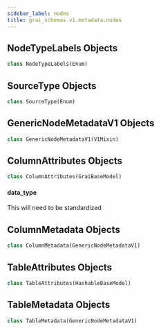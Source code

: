 ```yaml
---
sidebar_label: nodes
title: grai_schemas.v1.metadata.nodes
---
```


## NodeTypeLabels Objects

```python
class NodeTypeLabels(Enum)
```



## SourceType Objects

```python
class SourceType(Enum)
```



## GenericNodeMetadataV1 Objects

```python
class GenericNodeMetadataV1(V1Mixin)
```



## ColumnAttributes Objects

```python
class ColumnAttributes(GraiBaseModel)
```



#### data\_type

This will need to be standardized

## ColumnMetadata Objects

```python
class ColumnMetadata(GenericNodeMetadataV1)
```



## TableAttributes Objects

```python
class TableAttributes(HashableBaseModel)
```



## TableMetadata Objects

```python
class TableMetadata(GenericNodeMetadataV1)
```
